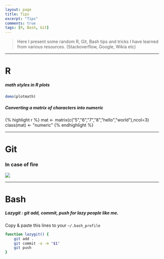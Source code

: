```yaml
---
layout: page
title: Tips
excerpt: "Tips"
comments: true
tags: [R, Bash, Git]
---
```


> Here I present some random R, Git, Bash tips and tricks I have learned from various resources. (Stackoverflow, Google, Wikia etc)

---

# R

##### math styles in R plots

```r
demo(plotmath)
```

##### Converting a matrix of characters into numeric

{% highlight r %}
mat <- matrix(c("5","6","7","8","hello","world"),ncol=3)
class(mat) <- "numeric"
{% endhighlight %}

---

# Git

### In case of fire
![](https://hikaruzone.files.wordpress.com/2015/10/in-case-of-fire-1-git-commit-2-git-push-3-leave-building2.png?w=1200)

---

# Bash

##### Lazygit : git add, commit, push for lazy people like me. 

Copy & paste this lines to your `~/.bash_profile`

``` bash
function lazygit() {
    git add .
    git commit -a -m "$1"
    git push
}
```
